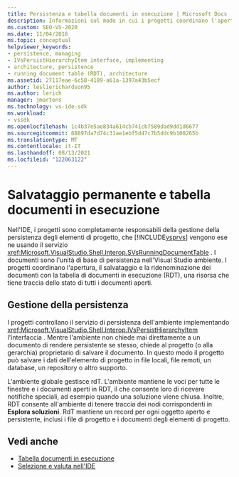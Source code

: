 ```yaml
---
title: Persistenza e tabella documenti in esecuzione | Microsoft Docs
description: Informazioni sul modo in cui i progetti coordinano l'apertura, il salvataggio e la ridenominazione dei documenti nella tabella dei documenti in esecuzione, che tiene traccia dello stato del documento nell Visual Studio IDE.
ms.custom: SEO-VS-2020
ms.date: 11/04/2016
ms.topic: conceptual
helpviewer_keywords:
- persistence, managing
- IVsPersistHierarchyItem interface, implementing
- architecture, persistence
- running document table (RDT), architecture
ms.assetid: 27117eae-6c58-4189-a61a-1397a43b5ecf
author: leslierichardson95
ms.author: lerich
manager: jmartens
ms.technology: vs-ide-sdk
ms.workload:
- vssdk
ms.openlocfilehash: 1c4b37e5ae834a614cb741cb7589dad9dd1d6677
ms.sourcegitcommit: 68897da7d74c31ae1ebf5d47c7b5ddc9b108265b
ms.translationtype: MT
ms.contentlocale: it-IT
ms.lasthandoff: 08/13/2021
ms.locfileid: "122063122"
---
```

# <a name="persistence-and-the-running-document-table"></a>Salvataggio permanente e tabella documenti in esecuzione
Nell'IDE, i progetti sono completamente responsabili della gestione della persistenza degli elementi di progetto, che [!INCLUDE[vsprvs](../../code-quality/includes/vsprvs_md.md)] vengono ese ne usando il servizio <xref:Microsoft.VisualStudio.Shell.Interop.SVsRunningDocumentTable> . I documenti sono l'unità di base di persistenza nell'Visual Studio ambiente. I progetti coordinano l'apertura, il salvataggio e la ridenominazione dei documenti con la tabella di documenti in esecuzione (RDT), una risorsa che tiene traccia dello stato di tutti i documenti aperti.

## <a name="managing-persistence"></a>Gestione della persistenza
 I progetti controllano il servizio di persistenza dell'ambiente implementando <xref:Microsoft.VisualStudio.Shell.Interop.IVsPersistHierarchyItem> l'interfaccia . Mentre l'ambiente non chiede mai direttamente a un documento di rendere persistente se stesso, chiede al progetto (o alla gerarchia) proprietario di salvare il documento. In questo modo il progetto può salvare i dati dell'elemento di progetto in file locali, file remoti, un database, un repository o altro supporto.

 L'ambiente globale gestisce rdT. L'ambiente mantiene le voci per tutte le finestre e i documenti aperti in RDT, il che consente loro di ricevere notifiche speciali, ad esempio quando una soluzione viene chiusa. Inoltre, RDT consente all'ambiente di tenere traccia dei nodi corrispondenti in **Esplora soluzioni**. RdT mantiene un record per ogni oggetto aperto e persistente, inclusi i file di progetto e i documenti degli elementi di progetto.

## <a name="see-also"></a>Vedi anche
- [Tabella documenti in esecuzione](../../extensibility/internals/running-document-table.md)
- [Selezione e valuta nell'IDE](../../extensibility/internals/selection-and-currency-in-the-ide.md)
